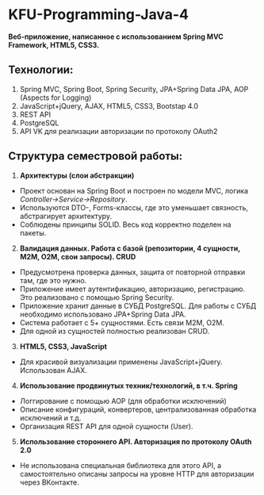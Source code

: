 # KFU-Programming-Java-4

**Веб-приложение, написанное с использованием Spring MVC Framework, HTML5, CSS3.**

## **Технологии:**
1) Spring MVC, Spring Boot, Spring Security, JPA+Spring Data JPA, AOP (Aspects for Logging)
2) JavaScript+jQuery, AJAX, HTML5, CSS3, Bootstap 4.0
3) REST API
3) PostgreSQL
4) API VK для реализации авторизации по протоколу OAuth2

## **Структура семестровой работы:**

1. **Архитектуры (слои абстракции)**
- Проект основан на Spring Boot и построен по модели MVC, логика *Controller->Service->Repository*.
- Используются DTO-, Forms-классы, где это уменьшает связность, абстрагирует архитектуру.
- Соблюдены принципы SOLID. Весь код корректно поделен на пакеты.

2. **Валидация данных. Работа с базой (репозитории, 4 сущности, M2M, O2M, свои запросы). CRUD**
- Предусмотрена проверка данных, защита от повторной отправки там, где это нужно.
- Приложение имеет аутентификацию, авторизацию, регистрацию. Это реализовано с помощью Spring Security.
- Приложение хранит данные в СУБД PostgreSQL. Для работы с СУБД необходимо использовано JPA+Spring Data JPA.
- Система работает с 5+ сущностями. Есть связи M2M, O2M.
- Для одной из сущностей полностью реализован CRUD.

3. **HTML5, CSS3, JavaScript**
- Для красивой визуализации применены JavaScript+jQuery. Использован AJAX.

4. **Использование продвинутых техник/технологий, в т.ч. Spring**
- Логгирование с помощью AOP (для обработки исключений)
- Описание конфигураций, конвертеров, централизованная обработка исключений и т.д.
- Организация REST API для одной сущности (User).

5. **Использование стороннего API. Авторизация по протоколу OAuth 2.0**
- Не использована специальная библиотека для этого API, а самостоятельно описаны запросы на уровне HTTP для авторизации через ВКонтакте.
